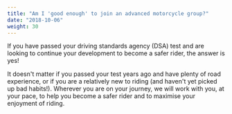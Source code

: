 ```yaml
---
title: "Am I 'good enough' to join an advanced motorcycle group?"
date: "2018-10-06"
weight: 30
---
```


If you have passed your driving standards agency (DSA) test and are looking to continue your development to become a safer rider, the answer is yes!

It doesn't matter if you passed your test years ago and have plenty of road experience, or if you are a relatively new to riding (and haven't yet picked up bad habits!). Wherever you are on your journey, we will work with you, at your pace, to help you become a safer rider and to maximise your enjoyment of riding.